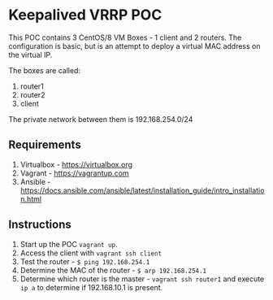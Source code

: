 # Keepalived VRRP POC

This POC contains 3 CentOS/8 VM Boxes - 1 client and 2 routers.  The configuration is basic, but is an attempt to deploy a virtual MAC address on the virtual IP.

The boxes are called:
1. router1
2. router2
3. client

The private network between them is 192.168.254.0/24

## Requirements

1. Virtualbox - https://virtualbox.org
2. Vagrant - https://vagrantup.com
3. Ansible - https://docs.ansible.com/ansible/latest/installation_guide/intro_installation.html

## Instructions

1. Start up the POC `vagrant up`.
2. Access the client with `vagrant ssh client`
3. Test the router - `$ ping 192.168.254.1`
4. Determine the MAC of the router - `$ arp 192.168.254.1`
5. Determine which router is the master - `vagrant ssh router1` and execute `ip a` to determine if 192.168.10.1 is present.

